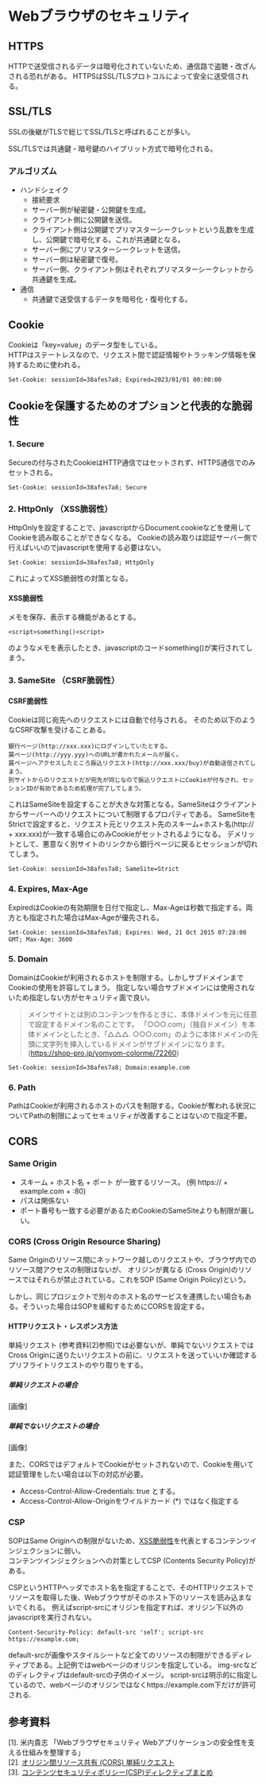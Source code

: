 # Webブラウザのセキュリティ
## HTTPS
HTTPで送受信されるデータは暗号化されていないため、通信路で盗聴・改ざんされる恐れがある。
HTTPSはSSL/TLSプロトコルによって安全に送受信される。

## SSL/TLS
SSLの後継がTLSで総じてSSL/TLSと呼ばれることが多い。

SSL/TLSでは共通鍵・暗号鍵のハイブリット方式で暗号化される。
### アルゴリズム
* ハンドシェイク
  - 接続要求
  - サーバー側が秘密鍵・公開鍵を生成。
  - クライアント側に公開鍵を送信。
  - クライアント側は公開鍵でプリマスターシークレットという乱数を生成し、公開鍵で暗号化する。これが共通鍵となる。
  - サーバー側にプリマスターシークレットを送信。
  - サーバー側は秘密鍵で復号。
  - サーバー側、クライアント側はそれぞれプリマスターシークレットから共通鍵を生成。
* 通信
  - 共通鍵で送受信するデータを暗号化・復号化する。

## Cookie
Cookieは「key=value」のデータ型をしている。<br>
HTTPはステートレスなので、リクエスト間で認証情報やトラッキング情報を保持するために使われる。
```
Set-Cookie: sessionId=38afes7a8; Expired=2023/01/01 00:00:00
```

## Cookieを保護するためのオプションと代表的な脆弱性
### 1. Secure<br>

Secureの付与されたCookieはHTTP通信ではセットされず、HTTPS通信でのみセットされる。
```
Set-Cookie: sessionId=38afes7a8; Secure
```

### 2. HttpOnly （XSS脆弱性）<br>

HttpOnlyを設定することで、javascriptからDocument.cookieなどを使用してCookieを読み取ることができなくなる。
Cookieの読み取りは認証サーバー側で行えばいいのでjavascriptを使用する必要はない。
```
Set-Cookie: sessionId=38afes7a8; HttpOnly
```
これによってXSS脆弱性の対策となる。
#### XSS脆弱性
メモを保存、表示する機能があるとする。<br>
```
<script>something()<script>
```
のようなメモを表示したとき、javascriptのコードsomething()が実行されてしまう。

### 3. SameSite （CSRF脆弱性）<br>
#### CSRF脆弱性
Cookieは同じ宛先へのリクエストには自動で付与される。
そのため以下のようなCSRF攻撃を受けることある。
```
銀行ページ(http://xxx.xxx)にログインしていたとする。
罠ページ(http://yyy.yyy)へのURLが書かれたメールが届く。
罠ページへアクセスしたところ振込リクエスト(http://xxx.xxx/buy)が自動送信されてしまう。
別サイトからのリクエストだが宛先が同じなので振込リクエストにCookieが付与され、セッションIDが有効であるため処理が完了してしまう。
```
これはSameSiteを設定することが大きな対策となる。SameSiteはクライアントからサーバーへのリクエストについて制限するプロパティである。
SameSiteをStrictで設定すると、リクエスト元とリクエスト先のスキーム+ホスト名(http:// + xxx.xxx)が一致する場合にのみCookieがセットされるようになる。
デメリットとして、悪意なく別サイトのリンクから銀行ページに戻るとセッションが切れてしまう。
```
Set-Cookie: sessionId=38afes7a8; SameSite=Strict
```

### 4. Expires, Max-Age

ExpiredはCookieの有効期限を日付で指定し、Max-Ageは秒数で指定する。両方とも指定された場合はMax-Ageが優先される。
```
Set-Cookie: sessionId=38afes7a8; Expires: Wed, 21 Oct 2015 07:28:00 GMT; Max-Age: 3600
```

### 5. Domain
DomainはCookieが利用されるホストを制限する。しかしサブドメインまでCookieの使用を許容してしまう。
指定しない場合サブドメインには使用されないため指定しない方がセキュリティ面で良い。
>メインサイトとは別のコンテンツを作るときに、本体ドメインを元に任意で設定するドメイン名のことです。 「○○○.com」（独自ドメイン）を本体ドメインとしたとき、「△△△. ○○○.com」のように本体ドメインの先頭に文字列を挿入しているドメインがサブドメインになります。 (https://shop-pro.jp/yomyom-colorme/72260)
```
Set-Cookie: sessionId=38afes7a8; Domain:example.com
```
### 6. Path

PathはCookieが利用されるホストのパスを制限する。Cookieが奪われる状況についてPathの制限によってセキュリティが改善することはないので指定不要。

## CORS
### Same Origin
- スキーム + ホスト名 + ポート が一致するリソース。 (例 https:// + example.com + :80)<br>
- パスは関係ない
- ポート番号も一致する必要があるためCookieのSameSiteよりも制限が厳しい。

### CORS (Cross Origin Resource Sharing)

Same Originのリソース間にネットワーク越しのリクエストや、ブラウザ内でのリソース間アクセスの制限はないが、
オリジンが異なる (Cross Origin)のリソースではそれらが禁止されている。これをSOP (Same Origin Policy)という。

しかし、同じプロジェクトで別々のホスト名のサービスを連携したい場合もある。そういった場合はSOPを緩和するためにCORSを設定する。
#### HTTPリクエスト・レスポンス方法
単純リクエスト (参考資料[2]参照)では必要ないが、単純でないリクエストではCross Originに送りたいリクエストの前に、リクエストを送っていいか確認するプリフライトリクエストのやり取りをする。

##### 単純リクエストの場合
[画像]

##### 単純でないリクエストの場合
[画像]

また、CORSではデフォルトでCookieがセットされないので、Cookieを用いて認証管理をしたい場合は以下の対応が必要。
- Access-Control-Allow-Credentials: true とする。
- Access-Control-Allow-Originをワイルドカード (*) ではなく指定する

### CSP
SOPはSame Originへの制限がないため、[XSS脆弱性]()を代表とするコンテンツインジェクションに弱い。<br>
コンテンツインジェクションへの対策としてCSP (Contents Security Policy)がある。

CSPというHTTPヘッダでホスト名を指定することで、そのHTTPリクエストでリソースを取得した後、Webブラウザがそのホスト下のリソースを読み込まないでくれる。
例えばscript-srcにオリジンを指定すれば、オリジン下以外のjavascriptを実行されない。
```
Content-Security-Policy: default-src 'self'; script-src https://example.com;
```
default-srcが画像やスタイルシートなど全てのリソースの制限ができるディレティブである。上記例ではwebページのオリジンを指定している。
img-srcなどのディレクティブはdefault-srcの子供のイメージ。
script-srcは明示的に指定しているので、webページのオリジンではなくhttps://example.com下だけが許可される.


## 参考資料
[1]. 米内貴志 「Webブラウザセキュリティ Webアプリケーションの安全性を支える仕組みを整理する」<br>
[2]. [オリジン間リソース共有 (CORS) 単純リクエスト](https://developer.mozilla.org/ja/docs/Web/HTTP/CORS#%E5%8D%98%E7%B4%94%E3%83%AA%E3%82%AF%E3%82%A8%E3%82%B9%E3%83%88)<br>
[3]. [コンテンツセキュリティポリシー(CSP)ディレクティブまとめ](https://qiita.com/yuria-n/items/c50a1bc0ba51f6e33215)<br>
